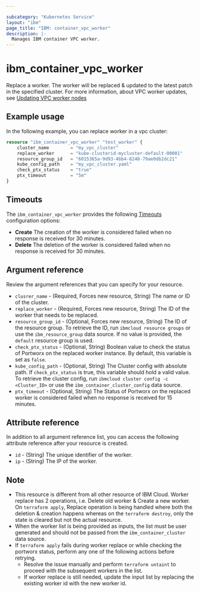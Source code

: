 ```yaml
---

subcategory: "Kubernetes Service"
layout: "ibm"
page_title: "IBM: container_vpc_worker"
description: |-
  Manages IBM container VPC worker.
---
```


# ibm_container_vpc_worker

Replace a worker. The worker will be replaced & updated to the latest patch in the specified cluster. For more information, about VPC worker updates, see [Updating VPC worker nodes](https://cloud.ibm.com/docs/containers?topic=containers-update&interface=ui#vpc_worker_node)


## Example usage
In the following example, you can replace worker in a vpc cluster:

```terraform
resource "ibm_container_vpc_worker" "test_worker" {
    cluster_name        = "my_vpc_cluster"
    replace_worker      = "kube-clusterid-mycluster-default-00001"
    resource_group_id   = "6015365a-9d93-4bb4-8248-79ae0db2dc21"
    kube_config_path    = "my_vpc_cluster.yaml"
    check_ptx_status    = "true"
    ptx_timeout         = "5m"
}
```

## Timeouts

The `ibm_container_vpc_worker` provides the following [Timeouts](https://www.terraform.io/docs/language/resources/syntax.html) configuration options:

- **Create** The creation of the worker is considered failed when no response is received for 30 minutes. 
- **Delete** The deletion of the worker is considered failed when no response is received for 30 minutes. 

## Argument reference
Review the argument references that you can specify for your resource. 

- `clusrer_name` - (Required, Forces new resource, String) The name or ID of the cluster.
- `replace_worker` - (Required, Forces new resource, String) The ID of the worker that needs to be replaced.
- `resource_group_id` - (Optional, Forces new resource, String) The ID of the resource group. To retrieve the ID, run `ibmcloud resource groups` or use the `ibm_resource_group` data source. If no value is provided, the `default` resource group is used.
- `check_ptx_status` - (Optional, String) Boolean value to check the status of Portworx on the replaced worker instance. By default, this variable is set as `false`.
- `kube_config_path` - (Optional, String) The Cluster config with absolute path. If `check_ptx_status` is true, this variable should hold a valid value. To retrieve the cluster config, run `ibmcloud cluster config -c <Cluster_ID>` or use the `ibm_container_cluster_config` data source.
- `ptx_timeout` - (Optional, String) The Status of Portworx on the replaced worker is considered failed when no response is received for 15 minutes.

## Attribute reference
In addition to all argument reference list, you can access the following attribute reference after your resource is created.

- `id` - (String) The unique identifier of the worker.
- `ip` - (String) The IP of the worker.

## Note
- This resource is different from all other resource of IBM Cloud. Worker replace has 2 operations, i.e. Delete old worker & Create a new worker. On `terraform apply`, Replace operation is being handled where both the deletion & creation happens whereas on the `terraform destroy`, only the state is cleared but not the actual resource.
- When the worker list is being provided as inputs, the list must be user generated and should not be passed from the `ibm_container_cluster` data source.
- If `terraform apply` fails during worker replace or while checking the portworx status, perform any one of the following actions before retrying.
  - Resolve the issue manually and perform `terraform untaint` to proceed with the subsequent workers in the list.
  - If worker replace is still needed, update the input list by replacing the existing worker id with the new worker id.
